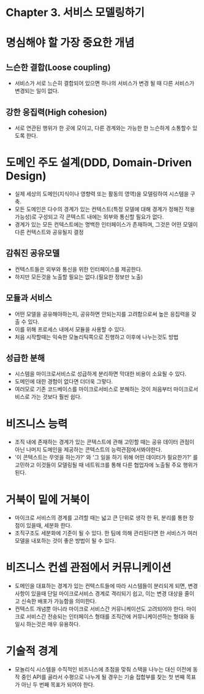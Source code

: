 # Chapter 3. 서비스 모델링하기

# 명심해야 할 가장 중요한 개념

## 느슨한 결합(Loose coupling)

- 서비스가 서로 느슨히 결합되어 있으면 하나의 서비스가 변경 될 때 다른 서비스가 변경되는 일이 없다.

## 강한 응집력(High cohesion)

- 서로 연관된 행위가 한 곳에 모이고, 다른 경계와는 가능한 한 느슨하게 소통할수 있도록 한다.

# 도메인 주도 설계(DDD, Domain-Driven Design)

- 실제 세상의 도메인(지식이나 영향력 또는 활동의 영역)을 모델링하여 시스템을 구축.
- 모든 도메인은 다수의 경계가 있는 컨텍스트(특정 모델에 대해 경계가 정해진 적용 가능성)로 구성되고 각 콘텍스트 내에는 외부와 통신할 필요가 없다.
- 경계가 있는 모든 컨텍스트에는 명백한 인터페이스가 존재하며, 그것은 어떤 모델이 다른 컨텍스트와 공유될지 결정

## 감춰진 공유모델

- 컨텍스트들은 외부와 통신을 위한 인터페이스를 제공한다.
- 하지만 모든것을 노출할 필요는 없다.(필요한 정보만 노출)

## 모듈과 서비스

- 어떤 모델을 공유해야하는지, 공유하면 안되는지를 고려함으로써 높은 응집력을 갖출 수 있다.
- 이를 위해 프로세스 내에서 모듈을 사용할 수 있다.
- 처음 시작할때는 익숙한 모놀리틱쪽으로 진행하고 이후에 나누는것도 방법

## 성급한 분해

- 시스템을 마이크로서비스로 성급하게 분리하면 막대한 비용이 소요될 수 있다.
- 도메인에 대한 경험이 없다면 더더욱 그렇다.
- 여러모로 기존 코드베이스를 마이크로서비스로 분해하는 것이 처음부터 마이크로서비스로 가는 것보다 훨씬 쉽다.

# 비즈니스 능력

- 조직 내에 존재하는 경계가 있는 콘텍스트에 관해 고민할 때는 공유 데이터 관점이 아닌 나머지 도메인을 제공하는 콘텍스트의 능력관점에서봐야한다.
- '이 콘텍스트는 무엇을 하는가?' 와 '그 일을 하기 위해 어떤 데이터가 필요한가?' 를 고민하고 이것들이 모델링될 때 네트워크를 통해 다른 협업자에 노출될 주요 행위가 된다.

# 거북이 밑에 거북이

- 마이크로 서비스의 경계를 고려할 때는 넓고 큰 단위로 생각 한 뒤, 분리를 통한 장점이 있을때, 세분화 한다.
- 조직구조도 세분화에 기준이 될 수 있다. 한 팀에 의해 관리된다면 한 서비스가 여러모델을 내포하는 것이 좋은 방법이 될 수 있다.

# 비즈니스 컨셉 관점에서 커뮤니케이션

- 도메인을 대표하는 경계가 있는 컨텍스트들에 따라 시스템들이 분리되게 되면, 변경사항이 있을때 단일 마이크로서비스 경계로 격리되기 쉽고, 이는 변경 대상을 줄이고 신속한 배포가 가능함을 의미한다.
- 컨텍스트 개념뿐 아니라 마이크로 서비스간 커뮤니케이션도 고려되어야 한다. 마이크로 서비스간 전송되는 인터페이스 형태를 조직간에 커뮤니케이션하는 형태와 동일시 하는것은 매우 유용하다.

# 기술적 경계

- 모놀리식 시스템을 수직적인 비즈니스에 초점을 맞춰 스택을 나누는 대신 이전에 동작 중인 API를 골라서 수평으로 나누게 될 경우는 기술 접합부를 찾는 첫 번째 목표가 아닌 두 번째 목표가 되어야 한다.